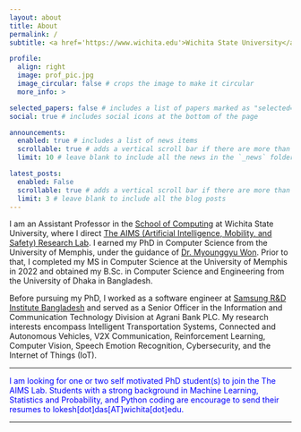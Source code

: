 ```yaml
---
layout: about
title: About
permalink: /
subtitle: <a href='https://www.wichita.edu'>Wichita State University</a>. JB 217, 1845 Fairmount St., Wichita, KS 67260.

profile:
  align: right
  image: prof_pic.jpg
  image_circular: false # crops the image to make it circular
  more_info: >

selected_papers: false # includes a list of papers marked as "selected={true}"
social: true # includes social icons at the bottom of the page

announcements:
  enabled: true # includes a list of news items
  scrollable: true # adds a vertical scroll bar if there are more than 3 news items
  limit: 10 # leave blank to include all the news in the `_news` folder

latest_posts:
  enabled: False
  scrollable: true # adds a vertical scroll bar if there are more than 3 new posts items
  limit: 3 # leave blank to include all the blog posts
---
```


I am an Assistant Professor in the [School of Computing](https://www.wichita.edu/academics/engineering/SoC/) at Wichita State University, where I direct [The AIMS (Artificial Intelligence, Mobility, and Safety) Research Lab](https://lokesh-c-das.github.io/). I earned my PhD in Computer Science from the University of Memphis, under the guidance of [Dr. Myounggyu Won](https://www.memphis.edu/cs/people/faculty_pages/myounggyu-won.php). Prior to that, I completed my MS in Computer Science at the University of Memphis in 2022 and obtained my B.Sc. in Computer Science and Engineering from the University of Dhaka in Bangladesh. 

Before pursuing my PhD, I worked as a software engineer at [Samsung R&D Institute Bangladesh](https://research.samsung.com/srbd) and served as a Senior Officer in the Information and Communication Technology Division at Agrani Bank PLC. My research interests encompass Intelligent Transportation Systems, Connected and Autonomous Vehicles, V2X Communication, Reinforcement Learning, Computer Vision, Speech Emotion Recognition, Cybersecurity, and the Internet of Things (IoT).

---
<p style="color:blue">I am looking for one or two self motivated PhD student(s) to join the The AIMS Lab. Students with a strong background in Machine Learning, Statistics and Probability, and Python coding are encourage to send their resumes to lokesh[dot]das[AT]wichita[dot]edu.</p>

---
